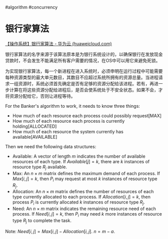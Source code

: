 #algorithm  #concurrency

# 银行家算法

[【操作系统】银行家算法 - 华为云 (huaweicloud.com)](https://www.huaweicloud.com/articles/c50896992b3d4ffc7cbd48acf5e257a1.html)

银行家算法的名字来源于该算法原本是为银行系统设计的，以确保银行在发放现金贷款时，不会发生不能满足所有客户需要的情况，在OS中可以用它来避免死锁。


为实现银行家算法，每一个新进程在进入系统时，必须申明在运行过程中可能需要每种资源类型的最大单元数目，其数目不应超过系统所拥有的资源总量。当进程请求一组资源时，系统必须首先确定是否有足够的资源分配给该进程。若有，再进一步计算在将这些资源分配给进程后，是否会使系统处于不安全状态。如果不会，才将资源分配给它，否则让进程等待。

For the Banker's algorithm to work, it needs to know three things:

-   How much of each resource each process could possibly request[MAX]
-   How much of each resource each process is currently holding[ALLOCATED]
-   How much of each resource the system currently has available[AVAILABLE]


Then we need the following data structures:

-   Available: A vector of length $m$ indicates the number of available resources of each type. If $Available[j] = k$, there are $k$ instances of resource type $R_j$ available.
-   Max: An $n \times m$ matrix defines the maximum demand of each process. If $Max[i,j] = k$, then $P_i$ may request at most $k$ instances of resource type $R_j$.
-   Allocation: An $n \times m$ matrix defines the number of resources of each type currently allocated to each process. If $Allocation[i,j] = k$, then process $P_i$ is currently allocated $k$ instances of resource type $R_j$.
-   Need: An $n \times m$ matrix indicates the remaining resource need of each process. If $Need[i,j] = k$, then $P_i$ may need $k$ more instances of resource type $R_j$ to complete the task.

Note: $Need[i,j] = Max[i,j] - Allocation[i,j]$. $n=m-a$.